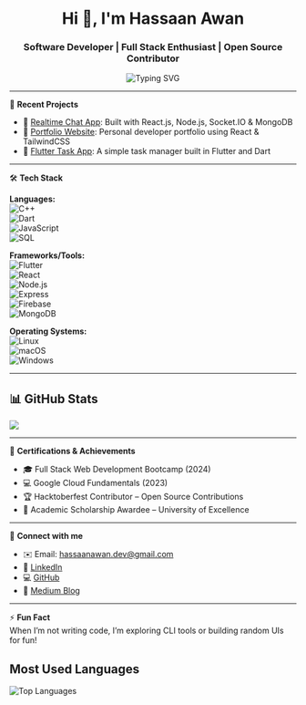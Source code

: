 <h1 align="center">Hi 👋, I'm Hassaan Awan</h1>
<h3 align="center">Software Developer | Full Stack Enthusiast | Open Source Contributor</h3>

<p align="center">
  <img src="https://readme-typing-svg.demolab.com?font=Fira+Code&size=22&pause=1000&color=00F7FF&width=435&lines=Software+Engineer;Full+Stack+Web+Developer;React+%7C+Node+%7C+Flutter+Dev;Open+Source+%7C+Tech+Learner" alt="Typing SVG" />
</p>

---

🧠 **Recent Projects**  
- 🔮 [Realtime Chat App](#): Built with React.js, Node.js, Socket.IO & MongoDB  
- 🎨 [Portfolio Website](#): Personal developer portfolio using React & TailwindCSS  
- 🚀 [Flutter Task App](#): A simple task manager built in Flutter and Dart

---

🛠️ **Tech Stack**

**Languages:**  
![C++](https://img.shields.io/badge/C++-00599C?style=for-the-badge&logo=c%2B%2B&logoColor=white)  
![Dart](https://img.shields.io/badge/Dart-0175C2?style=for-the-badge&logo=dart&logoColor=white)  
![JavaScript](https://img.shields.io/badge/JavaScript-F7DF1E?style=for-the-badge&logo=javascript&logoColor=black)  
![SQL](https://img.shields.io/badge/SQL-003B57?style=for-the-badge&logo=sqlite&logoColor=white)

**Frameworks/Tools:**  
![Flutter](https://img.shields.io/badge/Flutter-02569B?style=for-the-badge&logo=flutter&logoColor=white)  
![React](https://img.shields.io/badge/React-20232A?style=for-the-badge&logo=react&logoColor=61DAFB)  
![Node.js](https://img.shields.io/badge/Node.js-339933?style=for-the-badge&logo=nodedotjs&logoColor=white)  
![Express](https://img.shields.io/badge/Express-000000?style=for-the-badge&logo=express&logoColor=white)  
![Firebase](https://img.shields.io/badge/Firebase-FFCA28?style=for-the-badge&logo=firebase&logoColor=black)  
![MongoDB](https://img.shields.io/badge/MongoDB-47A248?style=for-the-badge&logo=mongodb&logoColor=white)

**Operating Systems:**  
![Linux](https://img.shields.io/badge/Linux-FCC624?style=for-the-badge&logo=linux&logoColor=black)  
![macOS](https://img.shields.io/badge/macOS-000000?style=for-the-badge&logo=macos&logoColor=white)  
![Windows](https://img.shields.io/badge/Windows-0078D6?style=for-the-badge&logo=windows&logoColor=white)

---

## 📊 GitHub Stats

<img src="https://github-profile-summary-cards.vercel.app/api/cards/profile-details?username=hassaanawan&theme=tokyonight" />

---

📜 **Certifications & Achievements**
- 🎓 Full Stack Web Development Bootcamp (2024)
- 💻 Google Cloud Fundamentals (2023)
- 🏆 Hacktoberfest Contributor – Open Source Contributions
- 🏅 Academic Scholarship Awardee – University of Excellence

---

📢 **Connect with me**

- ✉️ Email: hassaanawan.dev@gmail.com  
- 💼 [LinkedIn](https://www.linkedin.com/in/hassaanawan/)  
- 💻 [GitHub](https://github.com/hassaanawan)  
- 📑 [Medium Blog](https://medium.com/@hassaanawan)

---

⚡ **Fun Fact**  
When I’m not writing code, I’m exploring CLI tools or building random UIs for fun!

## Most Used Languages

![Top Languages](https://github-readme-stats.vercel.app/api/top-langs/?username=HassaanAwan786&layout=compact&theme=radical&hide_border=true)

